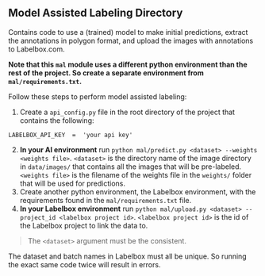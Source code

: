 ## Model Assisted Labeling Directory

Contains code to use a (trained) model to make initial predictions, extract the annotations in polygon format, and upload the images with annotations to Labelbox.com.

**Note that this `mal` module uses a different python environment than the rest of the project. So create a separate environment from `mal/requirements.txt`.**

Follow these steps to perform model assisted labeling:
 1. Create a `api_config.py` file in the root directory of the project that contains the following:
 ```
 LABELBOX_API_KEY  =  'your api key'
```
2. **In your AI environment** run `python mal/predict.py <dataset> --weights <weights file>`.  `<dataset>` is the directory name of the image directory in `data/images/` that contains all the images that will be pre-labeled. `<weights file>` is the filename of the weights file in the `weights/` folder that will be used for predictions.
3. Create another python environment, the Labelbox environment, with the requirements found in the `mal/requirements.txt` file.
4. **In your Labelbox environment** run `python mal/upload.py <dataset> --project_id <labelbox project id>`.  `<labelbox project id>` is the id of the Labelbox project to link the data to.

> The `<dataset>` argument must be the consistent.

The dataset and batch names in Labelbox must all be unique. So running the exact same code twice will result in errors.
